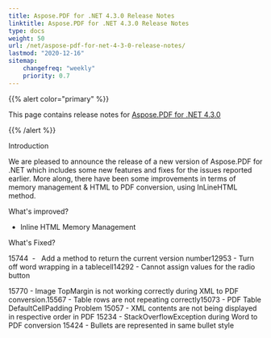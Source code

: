 ```yaml
---
title: Aspose.PDF for .NET 4.3.0 Release Notes
linktitle: Aspose.PDF for .NET 4.3.0 Release Notes
type: docs
weight: 50
url: /net/aspose-pdf-for-net-4-3-0-release-notes/
lastmod: "2020-12-16"
sitemap:
    changefreq: "weekly"
    priority: 0.7
---
```


{{% alert color="primary" %}} 

This page contains release notes for [Aspose.PDF for .NET 4.3.0](http://www.aspose.com/downloads/pdf/net/new-releases/aspose.pdf-for-.net-4.3.0/)

{{% /alert %}} 

Introduction

We are pleased to announce the release of a new version of Aspose.PDF for .NET which includes some new features and fixes for the issues reported earlier. More along, there have been some improvements in terms of memory management & HTML to PDF conversion, using InLineHTML method.

What's improved?

- Inline HTML
  Memory Management

What's Fixed?



15744  -   
Add a method to return the current version number12953 - Turn off word wrapping in a tablecell14292 - Cannot assign values for the radio button

15770 - Image TopMargin is not working correctly during XML to PDF conversion.15567 - Table rows are not repeating correctly15073 - PDF Table DefaultCellPadding Problem 15057 - XML contents are not being displayed in respective order in PDF 15234 - StackOverflowException during Word to PDF conversion 15424 - Bullets are represented in same bullet style
